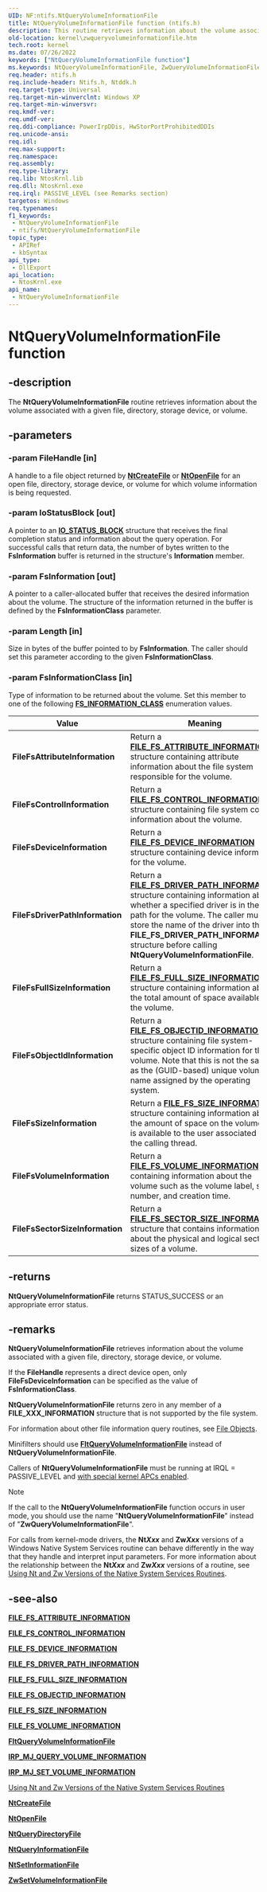 ```yaml
---
UID: NF:ntifs.NtQueryVolumeInformationFile
title: NtQueryVolumeInformationFile function (ntifs.h)
description: This routine retrieves information about the volume associated with a given file, directory, storage device, or volume.
old-location: kernel\zwqueryvolumeinformationfile.htm
tech.root: kernel
ms.date: 07/26/2022
keywords: ["NtQueryVolumeInformationFile function"]
ms.keywords: NtQueryVolumeInformationFile, ZwQueryVolumeInformationFile, ZwQueryVolumeInformationFile routine [Kernel-Mode Driver Architecture], k111_1ca2c72d-6eb1-4bfa-a1f9-06cc26643662.xml, kernel.zwqueryvolumeinformationfile, ntifs/NtQueryVolumeInformationFile, ntifs/ZwQueryVolumeInformationFile
req.header: ntifs.h
req.include-header: Ntifs.h, Ntddk.h
req.target-type: Universal
req.target-min-winverclnt: Windows XP
req.target-min-winversvr: 
req.kmdf-ver: 
req.umdf-ver: 
req.ddi-compliance: PowerIrpDDis, HwStorPortProhibitedDDIs
req.unicode-ansi: 
req.idl: 
req.max-support: 
req.namespace: 
req.assembly: 
req.type-library: 
req.lib: NtosKrnl.lib
req.dll: NtosKrnl.exe
req.irql: PASSIVE_LEVEL (see Remarks section)
targetos: Windows
req.typenames: 
f1_keywords:
 - NtQueryVolumeInformationFile
 - ntifs/NtQueryVolumeInformationFile
topic_type:
 - APIRef
 - kbSyntax
api_type:
 - DllExport
api_location:
 - NtosKrnl.exe
api_name:
 - NtQueryVolumeInformationFile
---
```


# NtQueryVolumeInformationFile function

## -description

The **NtQueryVolumeInformationFile** routine retrieves information about the volume associated with a given file, directory, storage device, or volume.

## -parameters

### -param FileHandle [in]

A handle to a file object returned by [**NtCreateFile**](nf-ntifs-ntcreatefile.md) or [**NtOpenFile**](nf-ntifs-ntopenfile.md) for an open file, directory, storage device, or volume for which volume information is being requested.

### -param IoStatusBlock [out]

A pointer to an [**IO_STATUS_BLOCK**](../wdm/ns-wdm-_io_status_block.md) structure that receives the final completion status and information about the query operation. For successful calls that return data, the number of bytes written to the **FsInformation** buffer is returned in the structure's **Information** member.

### -param FsInformation [out]

A pointer to a caller-allocated buffer that receives the desired information about the volume. The structure of the information returned in the buffer is defined by the **FsInformationClass** parameter.

### -param Length [in]

Size in bytes of the buffer pointed to by **FsInformation**. The caller should set this parameter according to the given **FsInformationClass**.

### -param FsInformationClass [in]

Type of information to be returned about the volume. Set this member to one of the following [**FS_INFORMATION_CLASS**](../wdm/ne-wdm-_fsinfoclass.md) enumeration values.

| Value | Meaning |
| ----- | ------- |
| **FileFsAttributeInformation** | Return a [**FILE_FS_ATTRIBUTE_INFORMATION**](ns-ntifs-_file_fs_attribute_information.md) structure containing attribute information about the file system responsible for the volume. |
| **FileFsControlInformation** | Return a [**FILE_FS_CONTROL_INFORMATION**](ns-ntifs-_file_fs_control_information.md) structure containing file system control information about the volume. |
| **FileFsDeviceInformation** | Return a [**FILE_FS_DEVICE_INFORMATION**](../wdm/ns-wdm-_file_fs_device_information.md) structure containing device information for the volume. |
| **FileFsDriverPathInformation** | Return a [**FILE_FS_DRIVER_PATH_INFORMATION**](ns-ntifs-_file_fs_driver_path_information.md) structure containing information about whether a specified driver is in the I/O path for the volume. The caller must store the name of the driver into the **FILE_FS_DRIVER_PATH_INFORMATION** structure before calling **NtQueryVolumeInformationFile**. |
| **FileFsFullSizeInformation** | Return a [**FILE_FS_FULL_SIZE_INFORMATION**](../ntddk/ns-ntddk-_file_fs_full_size_information.md) structure containing information about the total amount of space available on the volume. |
| **FileFsObjectIdInformation** | Return a [**FILE_FS_OBJECTID_INFORMATION**](../ntddk/ns-ntddk-_file_fs_objectid_information.md) structure containing file system-specific object ID information for the volume. Note that this is not the same as the (GUID-based) unique volume name assigned by the operating system. |
| **FileFsSizeInformation** | Return a [**FILE_FS_SIZE_INFORMATION**](../ntddk/ns-ntddk-_file_fs_size_information.md) structure containing information about the amount of space on the volume that is available to the user associated with the calling thread. |
| **FileFsVolumeInformation** | Return a [**FILE_FS_VOLUME_INFORMATION**](../ntddk/ns-ntddk-_file_fs_volume_information.md) containing information about the volume such as the volume label, serial number, and creation time. |
| **FileFsSectorSizeInformation** | Return a [**FILE_FS_SECTOR_SIZE_INFORMATION**](../ntddk/ns-ntddk-_file_fs_sector_size_information.md) structure that contains information about the physical and logical sector sizes of a volume. |

## -returns

**NtQueryVolumeInformationFile** returns STATUS_SUCCESS or an appropriate error status.

## -remarks

**NtQueryVolumeInformationFile** retrieves information about the volume associated with a given file, directory, storage device, or volume.

If the **FileHandle** represents a direct device open, only **FileFsDeviceInformation** can be specified as the value of **FsInformationClass**.

**NtQueryVolumeInformationFile** returns zero in any member of a **FILE_**XXX**_INFORMATION** structure that is not supported by the file system.

For information about other file information query routines, see [File Objects](../_kernel/index.md#file-objects).

Minifilters should use [**FltQueryVolumeInformationFile**](../fltkernel/nf-fltkernel-fltqueryvolumeinformationfile.md) instead of **NtQueryVolumeInformationFile**.

Callers of **NtQueryVolumeInformationFile** must be running at IRQL = PASSIVE_LEVEL and [with special kernel APCs enabled](/windows-hardware/drivers/kernel/disabling-apcs).

> [!NOTE]
> If the call to the **NtQueryVolumeInformationFile** function occurs in user mode, you should use the name "**NtQueryVolumeInformationFile**" instead of "**ZwQueryVolumeInformationFile**".

For calls from kernel-mode drivers, the **Nt*Xxx*** and **Zw*Xxx*** versions of a Windows Native System Services routine can behave differently in the way that they handle and interpret input parameters. For more information about the relationship between the **Nt*Xxx*** and **Zw*Xxx*** versions of a routine, see [Using Nt and Zw Versions of the Native System Services Routines](/windows-hardware/drivers/kernel/using-nt-and-zw-versions-of-the-native-system-services-routines).

## -see-also

[**FILE_FS_ATTRIBUTE_INFORMATION**](ns-ntifs-_file_fs_attribute_information.md)

[**FILE_FS_CONTROL_INFORMATION**](ns-ntifs-_file_fs_control_information.md)

[**FILE_FS_DEVICE_INFORMATION**](../wdm/ns-wdm-_file_fs_device_information.md)

[**FILE_FS_DRIVER_PATH_INFORMATION**](ns-ntifs-_file_fs_driver_path_information.md)

[**FILE_FS_FULL_SIZE_INFORMATION**](../ntddk/ns-ntddk-_file_fs_full_size_information.md)

[**FILE_FS_OBJECTID_INFORMATION**](../ntddk/ns-ntddk-_file_fs_objectid_information.md)

[**FILE_FS_SIZE_INFORMATION**](../ntddk/ns-ntddk-_file_fs_size_information.md)

[**FILE_FS_VOLUME_INFORMATION**](../ntddk/ns-ntddk-_file_fs_volume_information.md)

[**FltQueryVolumeInformationFile**](../fltkernel/nf-fltkernel-fltqueryvolumeinformationfile.md)

[**IRP_MJ_QUERY_VOLUME_INFORMATION**](/windows-hardware/drivers/ifs/irp-mj-query-volume-information)

[**IRP_MJ_SET_VOLUME_INFORMATION**](/windows-hardware/drivers/ifs/irp-mj-set-volume-information)

[Using Nt and Zw Versions of the Native System Services Routines](/windows-hardware/drivers/kernel/using-nt-and-zw-versions-of-the-native-system-services-routines)

[**NtCreateFile**](nf-ntifs-ntcreatefile.md)

[**NtOpenFile**](nf-ntifs-ntopenfile.md)

[**NtQueryDirectoryFile**](nf-ntifs-ntquerydirectoryfile.md)

[**NtQueryInformationFile**](nf-ntifs-ntqueryinformationfile.md)

[**NtSetInformationFile**](nf-ntifs-ntsetinformationfile.md)

[**ZwSetVolumeInformationFile**](nf-ntifs-zwsetvolumeinformationfile.md)